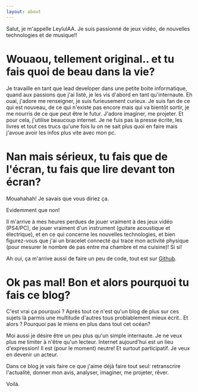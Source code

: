 ```yaml
---
layout: about
---
```


Salut, je m'appelle LeyluIAA. Je suis passionné de jeux vidéo, de nouvelles technologies et de musique!!

# Wouaou, tellement original.. et tu fais quoi de beau dans la vie?

 Je travaille en tant que lead developer dans une petite boite informatique, quand aux passions que j'ai listé, je les vis d'abord en tant qu'internaute. Eh ouai, j'adore me renseigner, je suis furieusement curieux. Je suis fan de ce qui est nouveau, de ce qui n'existe pas encore mais qui va bientôt sortir, je me nourris de ce que peut être le futur. J'adore imaginer, me projeter. Et pour cela, j'utilise beaucoup internet. Je ne fuis pas la presse écrite, les livres et tout ces trucs qu'une fois lu on ne sait plus quoi en faire mais j'avoue avoir les infos plus vite avec mon pc.

# Nan mais sérieux, tu fais que de l'écran, tu fais que lire devant ton écran?

Mouahahah! Je savais que vous diriez ça.

Evidemment que non!

Il m'arrive à mes heures perdues de jouer vraiment à des jeux vidéo (PS4/PC), de jouer vraiment d'un instrument (guitare acoustique et électrique), et en ce qui concerne les nouvelles technologies, et bien figurez-vous que j'ai un bracelet connecté qui trace mon activité physique (pour mesurer le nombre de pas entre ma chambre et ma cuisine)! Si si!

Ah oui, ça m'arrive aussi de faire un peu de code, tout est sur [Github](https://github.com/leyluiaa).

# Ok pas mal! Bon et alors pourquoi tu fais ce blog?

C'est vrai ça pourquoi ? Après tout ce n'est qu'un blog de plus sur ces sujets là parmis une multitude d'autres tous problablement mieux écrit.. Et alors ? Pourquoi pas le miens en plus dans tout cet océan?

Moi aussi je désire être un peu plus qu'un simple internaute. Je ne veux plus me limiter à n'être qu'un lecteur. Internet aujourd'hui est un lieu d'expression! Il est (pour le moment) neutre! Et surtout participatif. Je veux en devenir un acteur.

Dans ce blog je vais faire ce que j'aime déjà faire tout seul: retranscrire l'actualité, donner mon avis, analyser, imaginer, me projeter, rêver.

Voilà.
